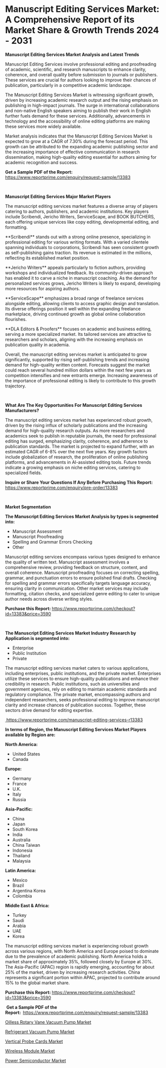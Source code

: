 <p><h1>Manuscript Editing Services Market: A Comprehensive Report of its Market Share & Growth Trends 2024 - 2031</h1></p><p><strong>Manuscript Editing Services Market Analysis and Latest Trends</strong></p>
<p><p>Manuscript Editing Services involve professional editing and proofreading of academic, scientific, and research manuscripts to enhance clarity, coherence, and overall quality before submission to journals or publishers. These services are crucial for authors looking to improve their chances of publication, particularly in a competitive academic landscape.</p><p>The Manuscript Editing Services Market is witnessing significant growth, driven by increasing academic research output and the rising emphasis on publishing in high-impact journals. The surge in international collaborations and non-native English speakers aiming to publish their work in English further fuels demand for these services. Additionally, advancements in technology and the accessibility of online editing platforms are making these services more widely available.</p><p>Market analysis indicates that the Manuscript Editing Services Market is expected to grow at a CAGR of 7.30% during the forecast period. This growth can be attributed to the expanding academic publishing sector and the increasing importance of effective communication in research dissemination, making high-quality editing essential for authors aiming for academic recognition and success.</p></p>
<p><strong>Get a Sample PDF of the Report:&nbsp;</strong> <a href="https://www.reportprime.com/enquiry/request-sample/13383?utm_campaign=1106&utm_medium=2&utm_source=Github&utm_content=ia&utm_term=29112024&utm_id=manuscript-editing-services">https://www.reportprime.com/enquiry/request-sample/13383</a></p>
<p>&nbsp;</p>
<p><strong>Manuscript Editing Services Major Market Players</strong></p>
<p><p>The manuscript editing services market features a diverse array of players catering to authors, publishers, and academic institutions. Key players include Scribendi, Jericho Writers, ServiceScape, and BOOK BUTCHERS, each offering unique services like copy editing, developmental editing, and formatting.</p><p>**Scribendi** stands out with a strong online presence, specializing in professional editing for various writing formats. With a varied clientele spanning individuals to corporations, Scribendi has seen consistent growth as self-publishing gains traction. Its revenue is estimated in the millions, reflecting its established market position.</p><p>**Jericho Writers** appeals particularly to fiction authors, providing workshops and individualized feedback. Its community-driven approach has enabled it to carve a niche in manuscript coaching. As the demand for personalized services grows, Jericho Writers is likely to expand, developing more resources for aspiring authors.</p><p>**ServiceScape** emphasizes a broad range of freelance services alongside editing, allowing clients to access graphic design and translation. Its diverse offerings position it well within the expanding freelance marketplace, driving continued growth as global online collaboration flourishes.</p><p>**DLA Editors & Proofers** focuses on academic and business editing, serving a more specialized market. Its tailored services are attractive to researchers and scholars, aligning with the increasing emphasis on publication quality in academia.</p><p>Overall, the manuscript editing services market is anticipated to grow significantly, supported by rising self-publishing trends and increasing demand for high-quality written content. Forecasts suggest the market could reach several hundred million dollars within the next few years as competition intensifies and new entrants emerge. Increasing awareness of the importance of professional editing is likely to contribute to this growth trajectory.</p></p>
<p>&nbsp;</p>
<p><strong>What Are The Key Opportunities For Manuscript Editing Services Manufacturers?</strong></p>
<p><p>The manuscript editing services market has experienced robust growth, driven by the rising influx of scholarly publications and the increasing demand for high-quality research outputs. As more researchers and academics seek to publish in reputable journals, the need for professional editing has surged, emphasizing clarity, coherence, and adherence to publication standards. The market is projected to expand further, with an estimated CAGR of 6-8% over the next five years. Key growth factors include globalization of research, the proliferation of online publishing platforms, and advancements in AI-assisted editing tools. Future trends indicate a growing emphasis on niche editing services, catering to specialized fields.</p></p>
<p><strong>Inquire or Share Your Questions If Any Before Purchasing This Report:</strong> <a href="https://www.reportprime.com/enquiry/pre-order/13383?utm_campaign=1106&utm_medium=2&utm_source=Github&utm_content=ia&utm_term=29112024&utm_id=manuscript-editing-services">https://www.reportprime.com/enquiry/pre-order/13383</a></p>
<p>&nbsp;</p>
<p><strong>Market Segmentation</strong></p>
<p><strong>The Manuscript Editing Services Market Analysis by types is segmented into:</strong></p>
<p><ul><li>Manuscript Assessment</li><li>Manuscript Proofreading</li><li>Spelling and Grammar Errors Checking</li><li>Other</li></ul></p>
<p><p>Manuscript editing services encompass various types designed to enhance the quality of written text. Manuscript assessment involves a comprehensive review, providing feedback on structure, content, and overall coherence. Manuscript proofreading focuses on correcting spelling, grammar, and punctuation errors to ensure polished final drafts. Checking for spelling and grammar errors specifically targets language accuracy, ensuring clarity in communication. Other market services may include formatting, citation checks, and specialized genre editing to cater to unique author needs across diverse writing styles.</p></p>
<p><strong>Purchase this Report:&nbsp;</strong><a href="https://www.reportprime.com/checkout?id=13383&price=3590&utm_campaign=1106&utm_medium=2&utm_source=Github&utm_content=ia&utm_term=29112024&utm_id=manuscript-editing-services">https://www.reportprime.com/checkout?id=13383&price=3590</a></p>
<p>&nbsp;</p>
<p><strong>The Manuscript Editing Services Market Industry Research by Application is segmented into:</strong></p>
<p><ul><li>Enterprise</li><li>Public Institution</li><li>Private</li></ul></p>
<p><p>The manuscript editing services market caters to various applications, including enterprises, public institutions, and the private market. Enterprises utilize these services to ensure high-quality publications and enhance their credibility in research. Public institutions, such as universities and government agencies, rely on editing to maintain academic standards and regulatory compliance. The private market, encompassing authors and independent researchers, seeks professional editing to improve manuscript clarity and increase chances of publication success. Together, these sectors drive demand for editing expertise.</p></p>
<p><a href="https://www.reportprime.com/manuscript-editing-services-r13383?utm_campaign=1106&utm_medium=2&utm_source=Github&utm_content=ia&utm_term=29112024&utm_id=manuscript-editing-services">&nbsp;https://www.reportprime.com/manuscript-editing-services-r13383</a></p>
<p><strong>In terms of Region, the Manuscript Editing Services Market Players available by Region are:</strong></p>
<p>
    <p> <strong> North America: </strong>
        <ul>
            <li>United States</li>
            <li>Canada</li>
        </ul>
        </p> 
    <p> <strong> Europe: </strong>
        <ul>
            <li>Germany</li>
            <li>France</li>
            <li>U.K.</li>
            <li>Italy</li>
            <li>Russia</li>
        </ul>
        </p> 
    <p> <strong> Asia-Pacific: </strong>
        <ul>
            <li>China</li>
            <li>Japan</li>
            <li>South Korea</li>
            <li>India</li>
            <li>Australia</li>
            <li>China Taiwan</li>
            <li>Indonesia</li>
            <li>Thailand</li>
            <li>Malaysia</li>
        </ul>
        </p> 
    <p> <strong> Latin America: </strong>
        <ul>
            <li>Mexico</li>
            <li>Brazil</li>
            <li>Argentina Korea</li>
            <li>Colombia</li>
        </ul>
        </p> 
    <p> <strong> Middle East & Africa: </strong>
        <ul>
            <li>Turkey</li>
            <li>Saudi</li>
            <li>Arabia</li>
            <li>UAE</li>
            <li>Korea</li>
        </ul>
    </p>
    </p>
<p><p>The manuscript editing services market is experiencing robust growth across various regions, with North America and Europe poised to dominate due to the prevalence of academic publishing. North America holds a market share of approximately 35%, followed closely by Europe at 30%. The Asia-Pacific (APAC) region is rapidly emerging, accounting for about 25% of the market, driven by increasing research activities. China represents a significant portion within APAC, projected to contribute around 15% to the global market share.</p></p>
<p><strong>Purchase this Report: </strong><a href="https://www.reportprime.com/checkout?id=13383&price=3590&utm_campaign=1106&utm_medium=2&utm_source=Github&utm_content=ia&utm_term=29112024&utm_id=manuscript-editing-services">https://www.reportprime.com/checkout?id=13383&price=3590</a></p>
<p>&nbsp;<strong>Get a Sample PDF of the Report:&nbsp;&nbsp;</strong><a href="https://www.reportprime.com/enquiry/request-sample/13383?utm_campaign=1106&utm_medium=2&utm_source=Github&utm_content=ia&utm_term=29112024&utm_id=manuscript-editing-services">https://www.reportprime.com/enquiry/request-sample/13383</a></p>
<p><strong></strong></p>
<p><p><a href="https://issuu.com/reportprime-2/docs/oilless-rotary-vane-vacuum-pump-market-size-2030.p?utm_campaign=1106&utm_medium=2&utm_source=Github&utm_content=ia&utm_term=29112024&utm_id=manuscript-editing-services">‎Oilless Rotary Vane Vacuum Pump Market</a></p><p><a href="https://issuu.com/reportprime-2/docs/refrigerant-vacuum-pump-market-size-2030.pptx?utm_campaign=1106&utm_medium=2&utm_source=Github&utm_content=ia&utm_term=29112024&utm_id=manuscript-editing-services">Refrigerant Vacuum Pump Market</a></p><p><a href="https://www.linkedin.com/pulse/exploring-vertical-probe-cards-market-dynamics-global-trends-future-kzxdc?utm_campaign=1106&utm_medium=2&utm_source=Github&utm_content=ia&utm_term=29112024&utm_id=manuscript-editing-services">Vertical Probe Cards Market</a></p><p><a href="https://www.linkedin.com/pulse/wireless-module-market-trends-focusing-insight-forecast-analysis-vhytf?utm_campaign=1106&utm_medium=2&utm_source=Github&utm_content=ia&utm_term=29112024&utm_id=manuscript-editing-services">Wireless Module Market</a></p><p><a href="https://www.linkedin.com/pulse/power-semiconductor-market-overview-forecast-2024-2031-detailed-3focc?utm_campaign=1106&utm_medium=2&utm_source=Github&utm_content=ia&utm_term=29112024&utm_id=manuscript-editing-services">Power Semiconductor Market</a></p></p>